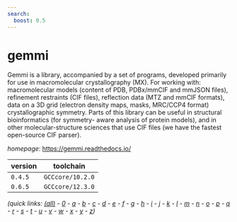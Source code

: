 ```yaml
---
search:
  boost: 0.5
---
```

# gemmi

Gemmi is a library, accompanied by a set of programs, developed primarily for use in macromolecular crystallography (MX). For working with:  macromolecular models (content of PDB, PDBx/mmCIF and mmJSON files), refinement restraints (CIF files), reflection data (MTZ and mmCIF formats), data on a 3D grid (electron density maps, masks, MRC/CCP4 format) crystallographic symmetry. Parts of this library can be useful in structural bioinformatics (for symmetry- aware analysis of protein models), and in other molecular-structure sciences that use CIF files (we have the fastest open-source CIF parser).

*homepage*: <https://gemmi.readthedocs.io/>

version | toolchain
--------|----------
``0.4.5`` | ``GCCcore/10.2.0``
``0.6.5`` | ``GCCcore/12.3.0``


*(quick links: [(all)](../index.md) - [0](../0/index.md) - [a](../a/index.md) - [b](../b/index.md) - [c](../c/index.md) - [d](../d/index.md) - [e](../e/index.md) - [f](../f/index.md) - [g](../g/index.md) - [h](../h/index.md) - [i](../i/index.md) - [j](../j/index.md) - [k](../k/index.md) - [l](../l/index.md) - [m](../m/index.md) - [n](../n/index.md) - [o](../o/index.md) - [p](../p/index.md) - [q](../q/index.md) - [r](../r/index.md) - [s](../s/index.md) - [t](../t/index.md) - [u](../u/index.md) - [v](../v/index.md) - [w](../w/index.md) - [x](../x/index.md) - [y](../y/index.md) - [z](../z/index.md))*

